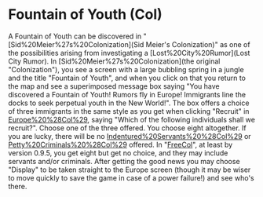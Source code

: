 # Fountain of Youth (Col)

A Fountain of Youth can be discovered in "[Sid%20Meier%27s%20Colonization](Sid Meier's Colonization)" as one of the possibilities arising from investigating a [Lost%20City%20Rumor](Lost City Rumor).
In [Sid%20Meier%27s%20Colonization](the original "Colonization"), you see a screen with a large bubbling spring in a jungle and the title "Fountain of Youth", and when you click on that you return to the map and see a superimposed message box saying "You have discovered a Fountain of Youth! Rumors fly in Europe! Immigrants line the docks to seek perpetual youth in the New World!". The box offers a choice of three immigrants in the same style as you get when clicking "Recruit" in [Europe%20%28Col%29](Europe), saying "Which of the following individuals shall we recruit?". Choose one of the three offered. You choose eight altogether. If you are lucky, there will be no [Indentured%20Servants%20%28Col%29](servants) or [Petty%20Criminals%20%28Col%29](criminals) offered.
In "[FreeCol](FreeCol)", at least by version 0.9.5, you get eight but get no choice, and they may include servants and/or criminals. After getting the good news you may choose "Display" to be taken straight to the Europe screen (though it may be wiser to move quickly to save the game in case of a power failure!) and see who's there.